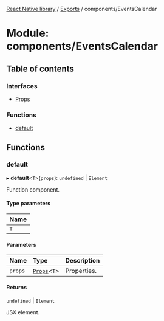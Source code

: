 [React Native library](../index.md) / [Exports](../modules.md) / components/EventsCalendar

# Module: components/EventsCalendar

## Table of contents

### Interfaces

- [Props](../interfaces/components_EventsCalendar.Props.md)

### Functions

- [default](components_EventsCalendar.md#default)

## Functions

### default

▸ **default**\<`T`\>(`props`): `undefined` \| `Element`

Function component.

#### Type parameters

| Name |
| :------ |
| `T` |

#### Parameters

| Name | Type | Description |
| :------ | :------ | :------ |
| `props` | [`Props`](../interfaces/components_EventsCalendar.Props.md)\<`T`\> | Properties. |

#### Returns

`undefined` \| `Element`

JSX element.
